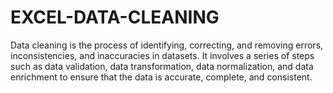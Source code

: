 # EXCEL-DATA-CLEANING
Data cleaning is the process of identifying, correcting, and removing errors, inconsistencies, and inaccuracies in datasets. It involves a series of steps such as data validation, data transformation, data normalization, and data enrichment to ensure that the data is accurate, complete, and consistent. 
